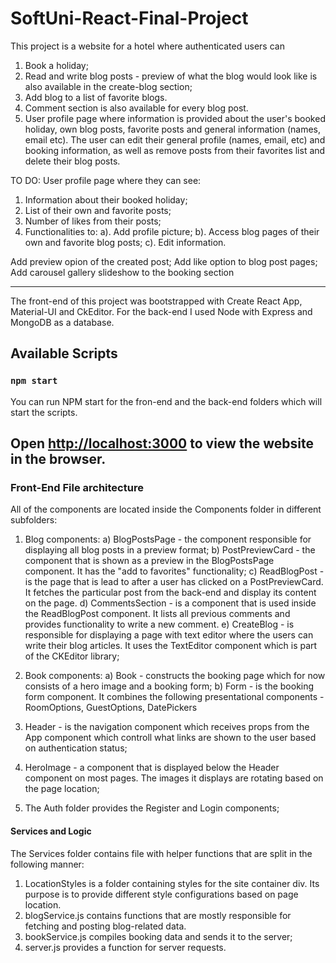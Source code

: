 # SoftUni-React-Final-Project

This project is a website for a hotel where authenticated users can 
1. Book a holiday;
2. Read and write blog posts - preview of what the blog would look like is also available in the create-blog section; 
3. Add blog to a list of favorite blogs. 
4. Comment section is also available for every blog post.
5. User profile page where information is provided about the user's booked holiday, own blog posts, favorite posts and general information (names, email etc). The user can edit their general profile (names, email, etc) and booking information, as well as remove posts from their favorites list and delete their blog posts.


TO DO: 
User profile page where they can see:
1. Information about their booked holiday;
2. List of their own and favorite posts;
3. Number of likes from their posts;
4. Functionalities to:
a). Add profile picture;
b). Access blog pages of their own and favorite blog posts;
c). Edit information.  

Add preview opion of the created post;
Add like option to blog post pages;
Add carousel gallery slideshow to the booking section

---------------------------------------------------------------------------------------------------------------------------------------------------------------------------
The front-end of this project was bootstrapped with Create React App, Material-UI and CkEditor.
For the back-end I used Node with Express and MongoDB as a database. 

## Available Scripts

### `npm start`
You can run NPM start for the fron-end and the back-end folders which will start the scripts.

Open [http://localhost:3000](http://localhost:3000) to view the website in the browser.
---------------------------------------------------------------------------------------------------------------------------------------------------------------------------

### Front-End File architecture
All of the components are located inside the Components folder in different subfolders:

1. Blog components:
a) BlogPostsPage - the component responsible for displaying all blog posts in a preview format;
b) PostPreviewCard - the component that is shown as a preview in the BlogPostsPage component. It has the "add to favorites" functionality;
c) ReadBlogPost - is the page that is lead to after a user has clicked on a PostPreviewCard. It fetches the particular post from the back-end and display its content on the page.
d) CommentsSection - is a component that is used inside the ReadBlogPost component. It lists all previous comments and provides functionality to write a new comment.
e) CreateBlog - is responsible for displaying a page with text editor where the users can write their blog articles. It uses the TextEditor component which is part of the CKEditor library;

2. Book components:
a) Book - constructs the booking page which for now consists of a hero image and a booking form;
b) Form - is the booking form component. It combines the following presentational components - RoomOptions, GuestOptions, DatePickers
   
3. Header - is the navigation component which receives props from the App component which controll what links are shown to the user based on authentication status;

4. HeroImage - a component that is displayed below the Header component on most pages. The images it displays are rotating based on the page location;

5. The Auth folder provides the Register and Login components;

#### Services and Logic
The Services folder contains file with helper functions that are split in the following manner:
1. LocationStyles is a folder containing styles for the site container div. Its purpose is to provide different style configurations based on page location.
2. blogService.js contains functions that are mostly responsible for fetching and posting blog-related data. 
3. bookService.js compiles booking data and sends it to the server;
4. server.js provides a function for server requests.
